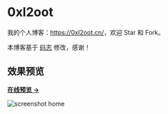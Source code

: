 # 0xl2oot

我的个人博客：<https://0xl2oot.cn/>，欢迎 Star 和 Fork。

本博客基于 [码志](http://mazhuang.org) 修改，感谢！

## 效果预览

**[在线预览 &rarr;](https://0xl2oot.cn/)**

![screenshot home](https://0xl2oot.cn/assets/images/screenshots/home.png)

